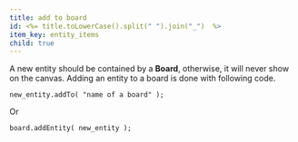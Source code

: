 ```yaml
---
title: add to board
id: <%= title.toLowerCase().split(" ").join("_")  %>
item_key: entity_items
child: true
---
```



A new entity should be contained by a **Board**, otherwise, it will never show on the canvas. Adding an entity to a board is done with following code.
<pre><code class="js">new_entity.addTo( "name of a board" );
</code></pre>

Or

<pre><code class="js">board.addEntity( new_entity );
</code></pre>